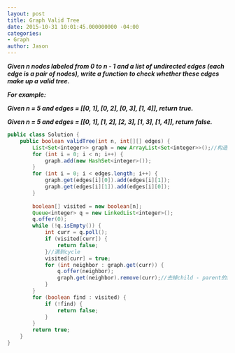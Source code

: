 ```yaml
---
layout: post
title: Graph Valid Tree
date: 2015-10-31 10:01:45.000000000 -04:00
categories:
- Graph
author: Jason
---
```

<p><strong><em>Given n nodes labeled from 0 to n - 1 and a list of undirected edges (each edge is a pair of nodes), write a function to check whether these edges make up a valid tree.</p>

For example:</p>
Given n = 5 and edges = [[0, 1], [0, 2], [0, 3], [1, 4]], return true.</p>
Given n = 5 and edges = [[0, 1], [1, 2], [2, 3], [1, 3], [1, 4]], return false.</em></strong></p>
``` java
public class Solution {
    public boolean validTree(int n, int[][] edges) {
        List<Set<integer>> graph = new ArrayList<Set<integer>>();//构造graph的方法 adjacency list
        for (int i = 0; i < n; i++) {
            graph.add(new HashSet<integer>());
        }
        for (int i = 0; i < edges.length; i++) {
            graph.get(edges[i][0]).add(edges[i][1]);
            graph.get(edges[i][1]).add(edges[i][0]);
        }
        
        boolean[] visited = new boolean[n];
        Queue<integer> q = new LinkedList<integer>();
        q.offer(0);
        while (!q.isEmpty()) {
            int curr = q.poll();
            if (visited[curr]) {
                return false;
            }//遇到cycle
            visited[curr] = true;
            for (int neighbor : graph.get(curr)) {
                q.offer(neighbor);
                graph.get(neighbor).remove(curr);//去掉child - parent的边 后面不需再用
            }
        }
        for (boolean find : visited) {
            if (!find) {
                return false;
            }
        }
        return true;
    }
}
```
